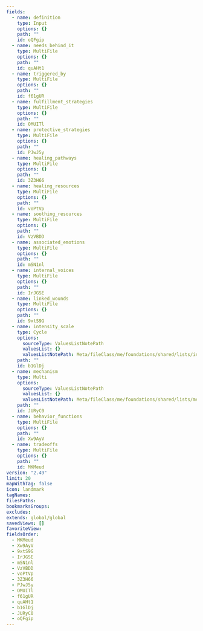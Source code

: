 ```yaml
---
fields:
  - name: definition
    type: Input
    options: {}
    path: ""
    id: oQFgip
  - name: needs_behind_it
    type: MultiFile
    options: {}
    path: ""
    id: quAHt1
  - name: triggered_by
    type: MultiFile
    options: {}
    path: ""
    id: f61gUR
  - name: fulfillment_strategies
    type: MultiFile
    options: {}
    path: ""
    id: OMUITl
  - name: protective_strategies
    type: MultiFile
    options: {}
    path: ""
    id: PJwJ5y
  - name: healing_pathways
    type: MultiFile
    options: {}
    path: ""
    id: 3Z3H66
  - name: healing_resources
    type: MultiFile
    options: {}
    path: ""
    id: voPtVp
  - name: soothing_resources
    type: MultiFile
    options: {}
    path: ""
    id: VzVBDD
  - name: associated_emotions
    type: MultiFile
    options: {}
    path: ""
    id: mSN1nl
  - name: internal_voices
    type: MultiFile
    options: {}
    path: ""
    id: IrJGSE
  - name: linked_wounds
    type: MultiFile
    options: {}
    path: ""
    id: 9xtS9G
  - name: intensity_scale
    type: Cycle
    options:
      sourceType: ValuesListNotePath
      valuesList: {}
      valuesListNotePath: Meta/fileClass/me/foundations/shared/lists/intensity scale list.md
    path: ""
    id: b1GlDj
  - name: mechanism
    type: Multi
    options:
      sourceType: ValuesListNotePath
      valuesList: {}
      valuesListNotePath: Meta/fileClass/me/foundations/shared/lists/mechanism list.md
    path: ""
    id: JURyC0
  - name: behavior_functions
    type: MultiFile
    options: {}
    path: ""
    id: Xw9AyV
  - name: tradeoffs
    type: MultiFile
    options: {}
    path: ""
    id: MKMeud
version: "2.49"
limit: 20
mapWithTag: false
icon: landmark
tagNames: 
filesPaths: 
bookmarksGroups: 
excludes: 
extends: global/global
savedViews: []
favoriteView: 
fieldsOrder:
  - MKMeud
  - Xw9AyV
  - 9xtS9G
  - IrJGSE
  - mSN1nl
  - VzVBDD
  - voPtVp
  - 3Z3H66
  - PJwJ5y
  - OMUITl
  - f61gUR
  - quAHt1
  - b1GlDj
  - JURyC0
  - oQFgip
---
```

